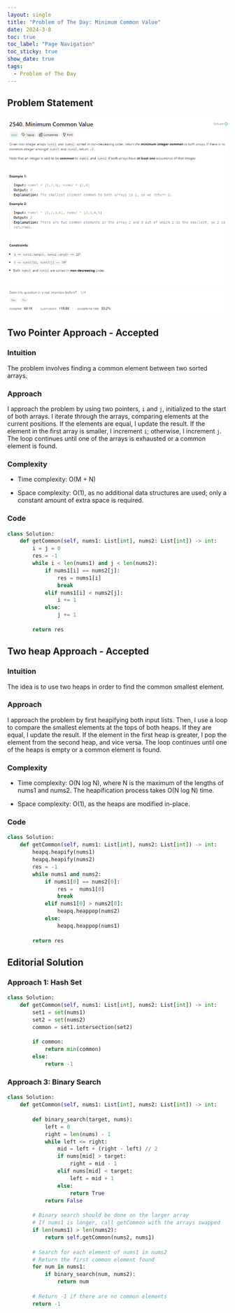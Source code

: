 ```yaml
---
layout: single
title: "Problem of The Day: Minimum Common Value"
date: 2024-3-8
toc: true
toc_label: "Page Navigation"
toc_sticky: true
show_date: true
tags:
  - Problem of The Day
---
```


## Problem Statement

[![problem-2540](/assets/images/2024-03-08_16-44-20-problem-2540.png)](/assets/images/2024-03-08_16-44-20-problem-2540.png)

## Two Pointer Approach - Accepted

### Intuition

The problem involves finding a common element between two sorted arrays.

### Approach

I approach the problem by using two pointers, `i` and `j`, initialized to the start of both arrays. I iterate through the arrays, comparing elements at the current positions. If the elements are equal, I update the result. If the element in the first array is smaller, I increment `i`; otherwise, I increment `j`. The loop continues until one of the arrays is exhausted or a common element is found.

### Complexity

- Time complexity:
  O(M + N)

- Space complexity:
  O(1), as no additional data structures are used; only a constant amount of extra space is required.

### Code

```python
class Solution:
    def getCommon(self, nums1: List[int], nums2: List[int]) -> int:
        i = j = 0
        res = -1
        while i < len(nums1) and j < len(nums2):
            if nums1[i] == nums2[j]:
                res = nums1[i]
                break
            elif nums1[i] < nums2[j]:
                i += 1
            else:
                j += 1

        return res
```

## Two heap Approach - Accepted

### Intuition

The idea is to use two heaps in order to find the common smallest element.

### Approach

I approach the problem by first heapifying both input lists. Then, I use a loop to compare the smallest elements at the tops of both heaps. If they are equal, I update the result. If the element in the first heap is greater, I pop the element from the second heap, and vice versa. The loop continues until one of the heaps is empty or a common element is found.

### Complexity

- Time complexity:
  O(N log N), where N is the maximum of the lengths of nums1 and nums2. The heapification process takes O(N log N) time.

- Space complexity:
  O(1), as the heaps are modified in-place.

### Code

```python
class Solution:
    def getCommon(self, nums1: List[int], nums2: List[int]) -> int:
        heapq.heapify(nums1)
        heapq.heapify(nums2)
        res = -1
        while nums1 and nums2:
            if nums1[0] == nums2[0]:
                res =  nums1[0]
                break
            elif nums1[0] > nums2[0]:
                heapq.heappop(nums2)
            else:
                heapq.heappop(nums1)

        return res
```

## Editorial Solution

### Approach 1: Hash Set

```python
class Solution:
    def getCommon(self, nums1: List[int], nums2: List[int]) -> int:
        set1 = set(nums1)
        set2 = set(nums2)
        common = set1.intersection(set2)

        if common:
            return min(common)
        else:
            return -1
```

### Approach 3: Binary Search

```python
class Solution:
    def getCommon(self, nums1: List[int], nums2: List[int]) -> int:

        def binary_search(target, nums):
            left = 0
            right = len(nums) - 1
            while left <= right:
                mid = left + (right - left) // 2
                if nums[mid] > target:
                    right = mid - 1
                elif nums[mid] < target:
                    left = mid + 1
                else:
                    return True
            return False

        # Binary search should be done on the larger array
        # If nums1 is longer, call getCommon with the arrays swapped
        if len(nums1) > len(nums2):
            return self.getCommon(nums2, nums1)

        # Search for each element of nums1 in nums2
        # Return the first common element found
        for num in nums1:
            if binary_search(num, nums2):
                return num

        # Return -1 if there are no common elements
        return -1
```
